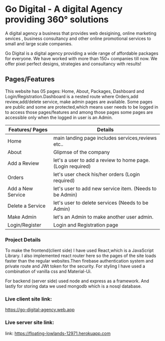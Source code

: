 # Go Digital - A digital Agency providing 360° solutions

A digital agency a business that provides web desigining, online marketing sevices , business consultancy and other online promotional services to small and large scale companies.

Go Digital is a digital agency providing a wide range of affordable packages for everyone. We have worked with more than 150+ companies till now. We offer pixel perfect designs, strategies and consultancy with results!

## Pages/Features
This website has 05 pages: Home, About, Packages, Dashboard and Login/Registration.Dashboard is a nested route where Orders,add review,add/delete service, make admin pages are available. 
Some pages are public and some are protected,which means user needs to be logged in to access those pages/features and among those pages some pages are accessible only when the logged in user is an Admin.


Features/ Pages     | Details
-------------       | -------------
Home                | main landing page includes services,reviews etc..
About               | Glipmse of the company 
Add a Review        | let's a user to add a review to home page.(Login required)
Orders              | let's user check his/her orders (Login required)
Add a New Service   | let's user to add new service item. (Needs to be Admin)
Delete a Service    | let's user to delete services (Needs to be Admin)
Make Admin          | let's an Admin to make another user admin.
Login/Register      | Login and Registration page

### Project Details

To make the frontend(client side) I have used React,which is a JavaScript Library. I also implemented react router here so the pages of the site loads faster than the regular websites.Then firebase authentication system and private route and JWt token for the security.
For styling I have used a combination of vanilla css and Material-Ui.

For backend (server side) used node and express as a framework.
And lastly for storing data we used mongodb which is a nosql database.


### Live client site link:
https://go-digital-agency.web.app

### Live server site link:
link: https://floating-lowlands-12971.herokuapp.com